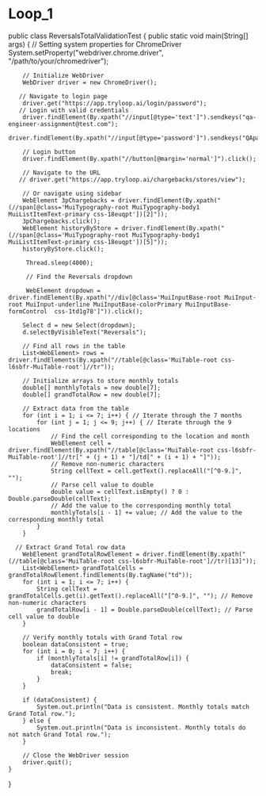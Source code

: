 # Loop_1


public class ReversalsTotalValidationTest {
    public static void main(String[] args) {
        // Setting system properties for ChromeDriver
        System.setProperty("webdriver.chrome.driver", "/path/to/your/chromedriver");

        // Initialize WebDriver
        WebDriver driver = new ChromeDriver();

       // Navigate to login page   
        driver.get("https://app.tryloop.ai/login/password");
       // Login with valid credentials
        driver.findElement(By.xpath("//input[@type='text']").sendkeys("qa-engineer-assignment@test.com");
        driver.findElement(By.xpath("//input[@type='password']").sendkeys("QApassword123$");
        
        // Login button
        driver.findElement(By.xpath("//button[@margin='normal']").click();
        
        // Navigate to the URL
       // driver.get("https://app.tryloop.ai/chargebacks/stores/view");

        // Or navigate using sidebar
        WebElement 3pChargebacks = driver.findElement(By.xpath("(//span[@class='MuiTypography-root MuiTypography-body1 MuiListItemText-primary css-18euqpt'])[2]"));
        3pChargebacks.click();
        WebElement historyByStore = driver.findElement(By.xpath("(//span[@class='MuiTypography-root MuiTypography-body1 MuiListItemText-primary css-18euqpt'])[5]"));
        historyByStore.click();

         Thread.sleep(4000);

         // Find the Reversals dropdown

         WebElement dropdown = driver.findElement(By.xpath("//div[@class='MuiInputBase-root MuiInput-root MuiInput-underline MuiInputBase-colorPrimary MuiInputBase-formControl  css-1td1g78']")).click();
         
        Select d = new Select(dropdown);
        d.selectByVisibleText("Reversals");

        // Find all rows in the table
        List<WebElement> rows = driver.findElements(By.xpath("//table[@class='MuiTable-root css-l6sbfr-MuiTable-root']//tr"));

        // Initialize arrays to store monthly totals
        double[] monthlyTotals = new double[7];
        double[] grandTotalRow = new double[7];

        // Extract data from the table
        for (int i = 1; i <= 7; i++) { // Iterate through the 7 months
            for (int j = 1; j <= 9; j++) { // Iterate through the 9 locations
                // Find the cell corresponding to the location and month
                WebElement cell = driver.findElement(By.xpath("//table[@class='MuiTable-root css-l6sbfr-MuiTable-root']//tr[" + (j + 1) + "]/td[" + (i + 1) + "]"));
                // Remove non-numeric characters
                String cellText = cell.getText().replaceAll("[^0-9.]", ""); 
                // Parse cell value to double
                double value = cellText.isEmpty() ? 0 : Double.parseDouble(cellText); 
                // Add the value to the corresponding monthly total
                monthlyTotals[i - 1] += value; // Add the value to the corresponding monthly total
            }
        }

      // Extract Grand Total row data
        WebElement grandTotalRowElement = driver.findElement(By.xpath("(//table[@class='MuiTable-root css-l6sbfr-MuiTable-root']//tr)[13]"));
        List<WebElement> grandTotalCells = grandTotalRowElement.findElements(By.tagName("td"));
        for (int i = 1; i <= 7; i++) {
            String cellText = grandTotalCells.get(i).getText().replaceAll("[^0-9.]", ""); // Remove non-numeric characters
            grandTotalRow[i - 1] = Double.parseDouble(cellText); // Parse cell value to double
        }

        // Verify monthly totals with Grand Total row
        boolean dataConsistent = true;
        for (int i = 0; i < 7; i++) {
            if (monthlyTotals[i] != grandTotalRow[i]) {
                dataConsistent = false;
                break;
            }
        }

        if (dataConsistent) {
            System.out.println("Data is consistent. Monthly totals match Grand Total row.");
        } else {
            System.out.println("Data is inconsistent. Monthly totals do not match Grand Total row.");
        }

        // Close the WebDriver session
        driver.quit();
    }
}



         

         


